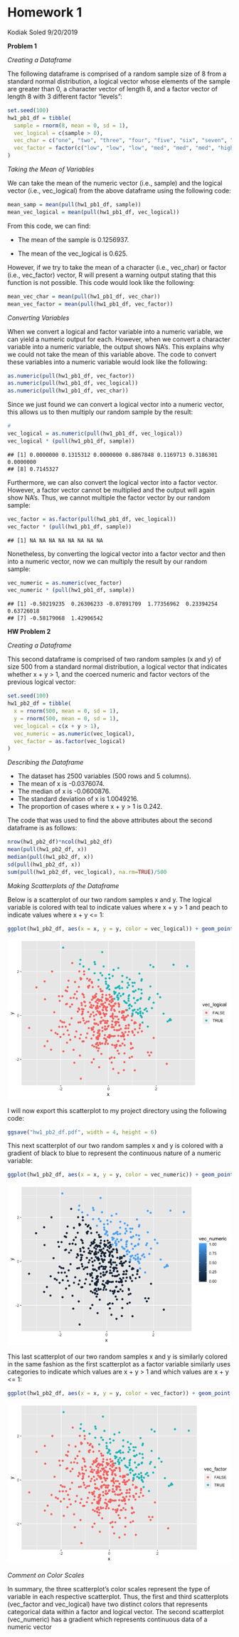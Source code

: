Homework 1
================
Kodiak Soled
9/20/2019

**Problem 1**

*Creating a Dataframe*

The following dataframe is comprised of a random sample size of 8 from a
standard normal distribution, a logical vector whose elements of the
sample are greater than 0, a character vector of length 8, and a factor
vector of length 8 with 3 different factor “levels”:

``` r
set.seed(100)
hw1_pb1_df = tibble(
  sample = rnorm(8, mean = 0, sd = 1), 
  vec_logical = c(sample > 0),
  vec_char = c("one", "two", "three", "four", "five", "six", "seven", "eight"),
  vec_factor = factor(c("low", "low", "low", "med", "med", "med", "high", "high"))
)
```

*Taking the Mean of Variables*

We can take the mean of the numeric vector (i.e., sample) and the
logical vector (i.e., vec\_logical) from the above dataframe using the
following code:

``` r
mean_samp = mean(pull(hw1_pb1_df, sample))
mean_vec_logical = mean(pull(hw1_pb1_df, vec_logical))
```

From this code, we can find:

  - The mean of the sample is 0.1256937.

  - The mean of the vec\_logical is 0.625.

However, if we try to take the mean of a character (i.e., vec\_char) or
factor (i.e., vec\_factor) vector, R will present a warning output
stating that this function is not possible. This code would look like
the following:

``` r
mean_vec_char = mean(pull(hw1_pb1_df, vec_char))
mean_vec_factor = mean(pull(hw1_pb1_df, vec_factor))
```

*Converting Variables*

When we convert a logical and factor variable into a numeric variable,
we can yield a numeric output for each. However, when we convert a
character variable into a numeric variable, the output shows NA’s. This
explains why we could not take the mean of this variable above. The code
to convert these variables into a numeric variable would look like the
following:

``` r
as.numeric(pull(hw1_pb1_df, vec_factor))
as.numeric(pull(hw1_pb1_df, vec_logical))
as.numeric(pull(hw1_pb1_df, vec_char))
```

Since we just found we can convert a logical vector into a numeric
vector, this allows us to then multiply our random sample by the result:

``` r
#
vec_logical = as.numeric(pull(hw1_pb1_df, vec_logical)) 
vec_logical * (pull(hw1_pb1_df, sample))
```

    ## [1] 0.0000000 0.1315312 0.0000000 0.8867848 0.1169713 0.3186301 0.0000000
    ## [8] 0.7145327

Furthermore, we can also convert the logical vector into a factor
vector. However, a factor vector cannot be multiplied and the output
will again show NA’s. Thus, we cannot multiple the factor vector by our
random sample:

``` r
vec_factor = as.factor(pull(hw1_pb1_df, vec_logical))
vec_factor * (pull(hw1_pb1_df, sample))
```

    ## [1] NA NA NA NA NA NA NA NA

Nonetheless, by converting the logical vector into a factor vector and
then into a numeric vector, now we can multiply the result by our random
sample:

``` r
vec_numeric = as.numeric(vec_factor) 
vec_numeric * (pull(hw1_pb1_df, sample))
```

    ## [1] -0.50219235  0.26306233 -0.07891709  1.77356962  0.23394254  0.63726018
    ## [7] -0.58179068  1.42906542

**HW Problem 2**

*Creating a Dataframe*

This second dataframe is comprised of two random samples (x and y) of
size 500 from a standard normal distribution, a logical vector that
indicates whether x + y \> 1, and the coerced numeric and factor vectors
of the previous logical vector:

``` r
set.seed(100)
hw1_pb2_df = tibble(
  x = rnorm(500, mean = 0, sd = 1),
  y = rnorm(500, mean = 0, sd = 1),
  vec_logical = c(x + y > 1),
  vec_numeric = as.numeric(vec_logical),
  vec_factor = as.factor(vec_logical)
)
```

*Describing the Dataframe*

  - The dataset has 2500 variables (500 rows and 5 columns).
  - The mean of x is -0.0376074.
  - The median of x is -0.0600876.
  - The standard deviation of x is 1.0049216.
  - The proportion of cases where x + y \> 1 is 0.242.

The code that was used to find the above attributes about the second
dataframe is as follows:

``` r
nrow(hw1_pb2_df)*ncol(hw1_pb2_df)
mean(pull(hw1_pb2_df, x))
median(pull(hw1_pb2_df, x))
sd(pull(hw1_pb2_df, x))
sum(pull(hw1_pb2_df, vec_logical), na.rm=TRUE)/500
```

*Making Scatterplots of the Dataframe*

Below is a scatterplot of our two random samples x and y. The logical
variable is colored with teal to indicate values where x + y \> 1 and
peach to indicate values where x + y \<=
1:

``` r
ggplot(hw1_pb2_df, aes(x = x, y = y, color = vec_logical)) + geom_point()
```

![](homework_1_files/figure-gfm/unnamed-chunk-10-1.png)<!-- -->

I will now export this scatterplot to my project directory using the
following code:

``` r
ggsave("hw1_pb2_df.pdf", width = 4, height = 6)
```

This next scatterplot of our two random samples x and y is colored with
a gradient of black to blue to represent the continuous nature of a
numeric
variable:

``` r
ggplot(hw1_pb2_df, aes(x = x, y = y, color = vec_numeric)) + geom_point()
```

![](homework_1_files/figure-gfm/unnamed-chunk-12-1.png)<!-- -->

This last scatterplot of our two random samples x and y is similarly
colored in the same fashion as the first scatterplot as a factor
variable similarly uses categories to indicate which values are x + y \>
1 and which values are x + y \<= 1:

``` r
ggplot(hw1_pb2_df, aes(x = x, y = y, color = vec_factor)) + geom_point()
```

![](homework_1_files/figure-gfm/unnamed-chunk-13-1.png)<!-- -->

*Comment on Color Scales*

In summary, the three scatterplot’s color scales represent the type of
variable in each respective scatterplot. Thus, the first and third
scatterplots (vec\_factor and vec\_logical) have two distinct colors
that represents categorical data within a factor and logical vector. The
second scatterplot (vec\_numeric) has a gradient which represents
continuous data of a numeric vector
